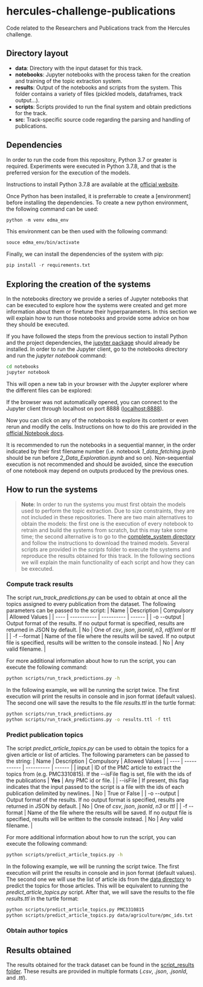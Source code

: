 # hercules-challenge-publications
Code related to the Researchers and Publications track from the Hercules challenge.

## Directory layout
* __data__: Directory with the input dataset for this track.
* __notebooks__: Jupyter notebooks with the process taken for the creation and training of the topic extraction system.
* __results__: Output of the notebooks and scripts from the system. This folder contains a variety of files (pickled models, dataframes, track output...).
* __scripts__: Scripts provided to run the final system and obtain predictions for the track.
* __src__: Track-specific source code regarding the parsing and handling of publications.

## Dependencies
In order to run the code from this repository, Python 3.7 or greater is required. Experiments were executed in Python 3.7.8, and that is the preferred version for the execution of the models. 

Instructions to install Python 3.7.8 are available at the [official website](https://www.python.org/downloads/release/python-378/). 

Once Python has been installed, it is preferrable to create a [environment] before installing the dependencies. To create a new python environment, the following command can be used:
```python
python -m venv edma_env
```

This environment can be then used with the following command:
```bash
souce edma_env/bin/activate
```

Finally, we can install the dependencies of the system with pip:
```python
pip install -r requirements.txt
```

## Exploring the creation of the systems
In the notebooks directory we provide a series of Jupyter notebooks that can be executed to explore how the systems were created and get more information about them or finetune their hyperparameters. In this section we will explain how to run those notebooks and provide some advice on how they should be executed.

If you have followed the steps from the previous section to install Python and the project dependencies, the [jupyter package](https://pypi.org/project/jupyter/) should already be installed. In order to run the Jupyter client, go to the notebooks directory and run the _jupyter notebook_ command:
```bash
cd notebooks
jupyter notebook
```

This will open a new tab in your browser with the Jupyter explorer where the different files can be explored:
![]()

If the browser was not automatically opened, you can connect to the Jupyter client through localhost on port 8888 ([localhost:8888](http://localhost:8888)).

Now you can click on any of the notebooks to explore its content or even rerun and modify the cells. Instructions on how to do this are provided in the [official Notebook docs](https://jupyter-notebook.readthedocs.io/en/stable/examples/Notebook/Notebook%20Basics.html).

It is recommended to run the notebooks in a sequential manner, in the order indicated by their first filename number (i.e. notebook _1_data_fetching.ipynb_ should be run before _2_Data_Exploration.ipynb_ and so on). Non-sequential execution is not recommended and should be avoided, since the execution of one notebook may depend on outputs produced by the previous ones.

## How to run the systems
> __Note__: In order to run the systems you must first obtain the models used to perform the topic extraction. Due to size constraints, they are not included in these repositories. There are two main alternatives to obtain the models: the first one is the execution of every notebook to retrain and build the systems from scratch, but this may take some time; the second alternative is to go to the [complete_system directory](./results/7_complete_system) and follow the instructions to download the trained models.
Several scripts are provided in the _scripts_ folder to execute the systems and reproduce the results obtained for this track. In the following sections we will explain the main functionality of each script and how they can be executed.

### Compute track results
The script _run_track_predictions.py_ can be used to obtain at once all the topics assigned to every publication from the dataset. The following parameters can be passed to the script:
| Name | Description | Compulsory | Allowed Values |
| ---- | ----------- | ---------- | ------ |
| -o --output | Output format of the results. If no output format is specified, results are returned in JSON by default. | No | One of _csv_, _json_, _jsonld_, _n3_, _rdf/xml_ or _ttl_ |
| -f --format | Name of the file where the results will be saved. If no output file is specified, results will be written to the console instead. | No | Any valid filename. |

For more additional information about how to run the script, you can execute the following command:
```bash
python scripts/run_track_predictions.py -h
```

In the following example, we will be running the script twice. The first execution will print the results in console and in json format (default values). The second one will save the results to the file _results.ttl_ in the turtle format:
```bash
python scripts/run_track_predictions.py
python scripts/run_track_predictions.py -o results.ttl -f ttl
```

### Predict publication topics
The script _predict_article_topics.py_ can be used to obtain the topics for a given article or list of articles. The following parameters can be passed to the string:
| Name | Description | Compulsory | Allowed Values |
| ---- | ----------- | ---------- | ------ |
| input | ID of the PMC article to extract the topics from (e.g. PMC3310815). If the --isFile flag is set, file with the ids of the publications | __Yes__ | Any PMC id or file. |
| --isFile | If present, this flag indicates that the input passed to the script is a file with the ids of each publication delimited by newlines. | No | True or False |
| -o --output | Output format of the results. If no output format is specified, results are returned in JSON by default. | No | One of _csv_, _json_, _jsonld_, _n3_ or _ttl_ |
| -f --format | Name of the file where the results will be saved. If no output file is specified, results will be written to the console instead. | No | Any valid filename. |

For more additional information about how to run the script, you can execute the following command:
```bash
python scripts/predict_article_topics.py -h
```

In the following example, we will be running the script twice. The first execution will print the results in console and in json format (default values). The second one we will use the list of article ids from the [data directory](./data/agriculture/pmc_ids.txt) to predict the topics for those articles. This will be equivalent to running the _predict_article_topics.py_ script. After that, we will save the results to the file _results.ttl_ in the turtle format:
```bash
python scripts/predict_article_topics.py PMC3310815
python scripts/predict_article_topics.py data/agriculture/pmc_ids.txt --isFile -o results.ttl -f ttl
```

### Obtain author topics


## Results obtained
The results obtained for the track dataset can be found in the [script_results folder](./results/9_script_results). These results are provided in multiple formats (_.csv_, _.json_, _.jsonld_, and _.ttl_).
